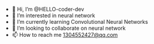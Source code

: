 - 👋 Hi, I’m @HELLO-coder-dev
- 👀 I’m interested in neural network
- 🌱 I’m currently learning Convolutional Neural Networks
- 💞️ I’m looking to collaborate on neural network
- 📫 How to reach me 1304552427@qq.com

<!---
HELLO-coder-dev/HELLO-coder-dev is a ✨ special ✨ repository because its `README.md` (this file) appears on your GitHub profile.
You can click the Preview link to take a look at your changes.
--->
